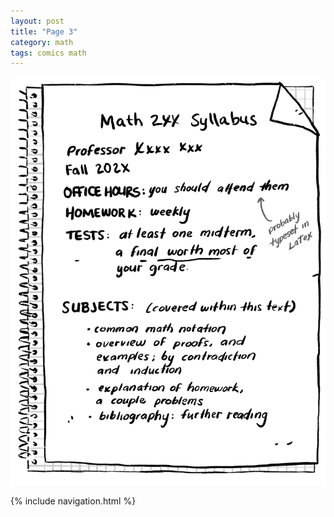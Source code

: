 ```yaml
---
layout: post
title: "Page 3"
category: math
tags: comics math
---
```


![Page 3](/assets/mathcomic/3.png)

{% include navigation.html %}
